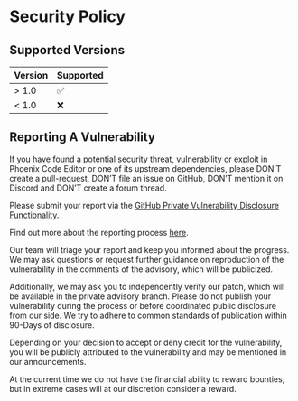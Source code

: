 # Security Policy

## Supported Versions

| Version | Supported          |
| ------- | ------------------ |
| > 1.0   | :white_check_mark: |
| < 1.0   | :x:                |

## Reporting A Vulnerability

If you have found a potential security threat, vulnerability or exploit in Phoenix Code Editor
or one of its upstream dependencies, please DON’T create a pull-request, DON’T
file an issue on GitHub, DON’T mention it on Discord and DON’T create a forum thread.

Please submit your report via the <a href="https://github.com/phcode-dev/phoenix/security/advisories/new" target="_blank" title="GitHub Private Vulnerability Disclosure Functionality">GitHub Private Vulnerability Disclosure Functionality</a>.

Find out more about the reporting process [here](https://docs.github.com/en/code-security/security-advisories/guidance-on-reporting-and-writing/privately-reporting-a-security-vulnerability#privately-reporting-a-security-vulnerability).

Our team will triage your report and keep you informed about the progress.
We may ask questions or request further guidance on reproduction of the vulnerability in the comments of the advisory, which will be publicized.

Additionally, we may ask you to independently verify our patch, which will be available in the private advisory branch. Please do not publish your vulnerability during the process or before coordinated public disclosure from our side. We try to adhere to common standards of publication within 90-Days of disclosure.

Depending on your decision to accept or deny credit for the vulnerability, you will be publicly attributed to the vulnerability and may be mentioned in our announcements.

At the current time we do not have the financial ability to reward bounties,
but in extreme cases will at our discretion consider a reward.
